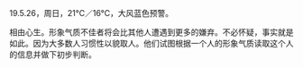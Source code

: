 <link href="../../css/style.css" rel="stylesheet" type="text/css" />

<span class="fzzy">19.5.26，周日，21℃／16℃，大风蓝色预警。

<div class="p">

相由心生。形象气质不佳者将会比其他人遭遇到更多的嫌弃。不必怀疑，事实就是如此。因为大多数人习惯性以貌取人。他们试图根据一个人的形象气质读取这个人的信息并做下初步判断。

